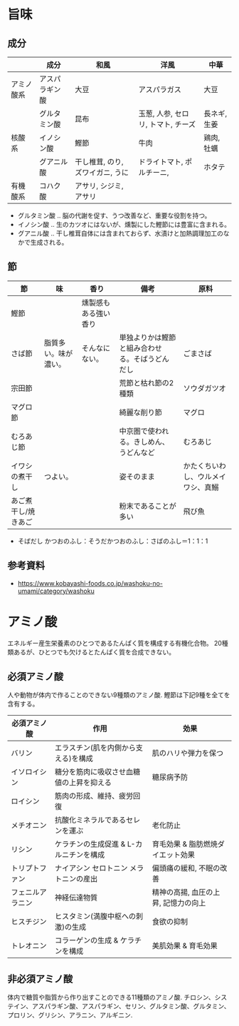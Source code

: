 



# 旨味

## 成分

|            | 成分           | 和風                             | 洋風                               | 中華         |
| ---------- | -------------- | -------------------------------- | ---------------------------------- | ------------ |
| アミノ酸系 | アスパラギン酸 | 大豆                             | アスパラガス                       | 大豆         |
|            | グルタミン酸   | 昆布                             | 玉葱, 人参, セロリ, トマト, チーズ | 長ネギ, 生姜 |
| 核酸系     | イノシン酸     | 鰹節                             | 牛肉                               | 鶏肉, 牡蠣   |
|            | グアニル酸     | 干し椎茸, のり, ズワイガニ, うに | ドライトマト, ポルチーニ,          | ホタテ       |
| 有機酸系   | コハク酸       | アサリ, シジミ, アサリ           |                                    |              |  |

*  グルタミン酸 .. 脳の代謝を促す、うつ改善など、重要な役割を持つ。
*  イノシン酸 .. 生のカツオにはないが、燻製にした鰹節には豊富に含まれる。
*  グアニル酸 .. 干し椎茸自体には含まれておらず、水漬けと加熱調理加工のなかで生成される。



## 節

| 節                  | 味                   | 香り                 | 備考                                           | 原料                               |
| ------------------- | -------------------- | -------------------- | ---------------------------------------------- | ---------------------------------- |
| 鰹節                |                      | 燻製感もある強い香り |                                                |                                    |
| さば節              | 脂質多い。味が濃い。 | そんなにない。       | 単独よりかは鰹節と組み合わせる。そばうどんだし | ごまさば                           |
| 宗田節              |                      |                      | 荒節と枯れ節の2種類                            | ソウダガツオ                       |
| マグロ節            |                      |                      | 綺麗な削り節                                   | マグロ                             |
| むろあじ節          |                      |                      | 中京圏で使われる。きしめん、うどんなど         | むろあじ                           |
| イワシの煮干し      | つよい。             |                      | 姿そのまま                                     | かたくちいわし、ウルメイワシ、真鰯 |
| あご煮干し/焼きあご |                      |                      | 粉末であることが多い                           | 飛び魚                             |

* そばだし
  かつおのふし：そうだかつおのふし：さばのふし＝1：1：1


## 参考資料
* https://www.kobayashi-foods.co.jp/washoku-no-umami/category/washoku


# アミノ酸

エネルギー産生栄養素のひとつであるたんぱく質を構成する有機化合物。
20種類あるが、ひとつでも欠けるとたんぱく質を合成できない。

## 必須アミノ酸

人や動物が体内で作ることのできない9種類のアミノ酸.
鰹節は下記9種を全てを含有する。

| 必須アミノ酸     | 作用                                     | 効果                                 |
| ---------------- | ---------------------------------------- | ------------------------------------ |
| バリン           | エラスチン(肌を内側から支える)を構成     | 肌のハリや弾力を保つ                 |
| イソロイシン     | 糖分を筋肉に吸収させ血糖値の上昇を抑える | 糖尿病予防                           |
| ロイシン         | 筋肉の形成、維持、疲労回復               |                                      |
| メチオニン       | 抗酸化ミネラルであるセレンを運ぶ         | 老化防止                             |
| リシン           | ケラチンの生成促進 & L-カルニチンを構成  | 育毛効果 & 脂肪燃焼ダイエット効果    |
| トリプトファン   | ナイアシン セロトニン メラトニンの産出   | 偏頭痛の緩和, 不眠の改善             |
| フェニルアラニン | 神経伝達物質                             | 精神の高揚, 血圧の上昇, 記憶力の向上 |
| ヒスチジン       | ヒスタミン(満腹中枢への刺激)の生成       | 食欲の抑制                           |
| トレオニン       | コラーゲンの生成 & ケラチンを構成        | 美肌効果 & 育毛効果                  |

## 非必須アミノ酸

体内で糖質や脂質から作り出すことのできる11種類のアミノ酸.
チロシン、システイン、アスパラギン酸、アスパラギン、セリン、グルタミン酸、グルタミン、プロリン、グリシン、アラニン、アルギニン.
